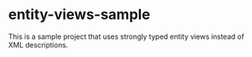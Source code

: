 # entity-views-sample
This is a sample project that uses strongly typed entity views instead of XML descriptions. 
